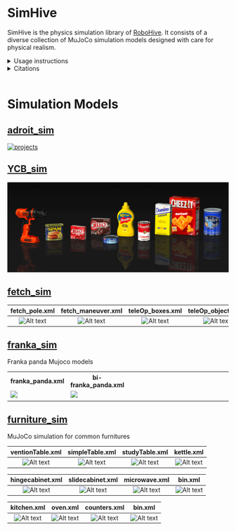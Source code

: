 # SimHive
SimHive is the physics simulation library of [RoboHive](https://sites.google.com/view/robohive). It consists of a diverse collection of MuJoCo simulation models designed with care for physical realism.

<details>
  <summary>Usage instructions</summary>

  ### Usage instructions
  To benefit from `SimHive`, we strongly encourage our users to -
  - use *SimHive* via [RoboHive](https://sites.google.com/view/robohive)
  - If direct access is required, use [git submodule](https://git-scm.com/book/en/v2/Git-Tools-Submodules) link to SimHive (or its subcomponents), instead of copying it over. Submodules allow you to keep *SimHive* as a fully functional repository as a subdirectory to your git repository. Amongst numerous benefits, the ability to easily pull upstream changes from SimHive tops the chart. Its as easy as -
  ``` bash
  # Add entire SimHive as submodule
  git submodule add https://github.com/vikashplus/simhive.git <path/simhive>

  # Add selected module(s): franka_sim
  git submodule add https://github.com/vikashplus/franka_sim.git <path/simhive/franka_sim>
  ```
  The latter example shows how to selectively add modules. See [gitmodules](.gitmodules) files for individual links.
</details>


<details>
  <summary>Citations</summary>

  ### Citation
  If you find `SimHive` useful in your research,
  - please consider supporting the project by providing a [star ⭐](https://github.com/vikashplus/robohive/stargazers)
  - please consider citing our [arXiv paper](https://arxiv.org/abs/2205.13600)  by using the following BibTeX entry:

  ```BibTeX
    @inproceedings{ RoboHive,
      title     = {RoboHive -- A Unified Framework for Robot Learning},
      author    = {Vikash Kumar, Rutav Shah, Gaoyue Zhou, Vincent Moens, Vittorio Caggiano, Jay Vakil, Abhishek Gupta, Aravind Rajeswaran}
      booktitle = {NeurIPS: Conference on Neural Information Processing Systems},
      year      = {2023},
      url       = {https://sites.google.com/view/robohive},
      eprint    = {https://arxiv.org/abs/2310.06828},
    }
  ```
</details>
<br>


# Simulation Models

## [adroit_sim](https://github.com/vikashplus/adroit_sim)
[![projects](https://raw.githubusercontent.com/vikashplus/Adroit/master/gallery/projects.JPG)](https://vikashplus.github.io/)


## [YCB_sim](https://github.com/vikashplus/YCB_sim)
[![projects](https://raw.githubusercontent.com/vikashplus/YCB_sim/master/ycb_objects.png)](https://vikashplus.github.io/)

## [fetch_sim](https://github.com/vikashplus/fetch_sim)
fetch_pole.xml           |  fetch_maneuver.xml       |teleOp_boxes.xml             | teleOp_objects.xml
:-------------------------:|:-------------------------:|:-------------------------:|:-------------------------:
![Alt text](https://raw.githubusercontent.com/vikashplus/fetch_sim/master/gallery/pole.JPG?raw=false "Fetch Pole") |  ![Alt text](https://raw.githubusercontent.com/vikashplus/fetch_sim/master/gallery/maneuver.JPG?raw=false "fetch maneuver") | ![Alt text](https://raw.githubusercontent.com/vikashplus/fetch_sim/master/gallery/boxes.JPG?raw=false "teleOp Boxes") | ![Alt text](https://raw.githubusercontent.com/vikashplus/fetch_sim/master/gallery/objects.JPG?raw=false "teleOp objects")



## [franka_sim](https://github.com/vikashplus/franka_sim)
Franka panda Mujoco models

<table>
  <tr>
    <th width="25%">franka_panda.xml</th>
    <th width="25%">bi-franka_panda.xml</th>
    <th width="25%"></th>
    <th width="25%"></th>
  </tr>
  <tr>
    <td><img src="https://raw.githubusercontent.com/vikashplus/franka_sim/master/franka.png" ></td>
    <td><img src="https://raw.githubusercontent.com/vikashplus/franka_sim/master/bi_franka.png" ></td>
    <td></td>
    <td></td>
  </tr>
</table>

## [furniture_sim](https://github.com/vikashplus/furniture_sim)
MuJoCo simulation for common furnitures

ventionTable.xml |  simpleTable.xml | studyTable.xml | kettle.xml |
:-------------------------:|:-------------------------:|:-------------------------:|:-------------------------:
![Alt text](https://raw.githubusercontent.com/vikashplus/furniture_sim/master/ventionTable/ventionTable.png?raw=false "bin") | ![Alt text](https://raw.githubusercontent.com/vikashplus/furniture_sim/master/simpleTable/simpleTable.png?raw=false "simple table")  |  ![Alt text](https://raw.githubusercontent.com/vikashplus/furniture_sim/master/studyTable/studyTable.png?raw=false "study table")  | ![Alt text](https://raw.githubusercontent.com/vikashplus/furniture_sim/master/kettle/kettles.png?raw=false "kettle") |

hingecabinet.xml           |  slidecabinet.xml | microwave.xml | bin.xml|
:-------------------------:|:-------------------------:|:-------------------------:|:-------------------------:
![Alt text](https://raw.githubusercontent.com/vikashplus/furniture_sim/master/hingecabinet/hingecabinet.png?raw=false "hingecabinet") | ![Alt text](https://raw.githubusercontent.com/vikashplus/furniture_sim/master/slidecabinet/slidecabinet.png?raw=false "slidecabinet")  |  ![Alt text](https://raw.githubusercontent.com/vikashplus/furniture_sim/master/microwave/microwave.png?raw=false "microwave")  | ![Alt text](https://raw.githubusercontent.com/vikashplus/furniture_sim/master/bin/bin.png?raw=false "bin")|

kitchen.xml |  oven.xml | counters.xml | bin.xml  |
:-------------------------:|:-------------------------:|:-------------------------:|:-------------------------:
![Alt text](https://raw.githubusercontent.com/vikashplus/furniture_sim/master/backwall/kitchen.png?raw=false "kitchen") | ![Alt text](https://raw.githubusercontent.com/vikashplus/furniture_sim/master/oven/oven.png?raw=false "oven") | ![Alt text](https://raw.githubusercontent.com/vikashplus/furniture_sim/master/counters/counters.png?raw=false "counters")  | ![Alt text](https://raw.githubusercontent.com/vikashplus/furniture_sim/master/bin/bin.png?raw=false "bin") |
